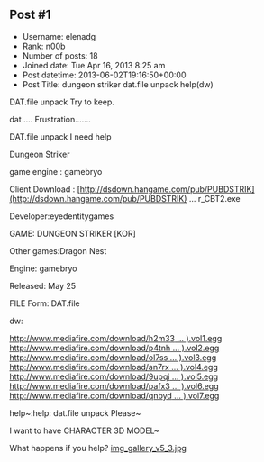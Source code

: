 ## Post #1
- Username: elenadg
- Rank: n00b
- Number of posts: 18
- Joined date: Tue Apr 16, 2013 8:25 am
- Post datetime: 2013-06-02T19:16:50+00:00
- Post Title: dungeon striker dat.file  unpack help(dw)

DAT.file unpack Try to keep.

dat .... Frustration.......


DAT.file unpack I need help


Dungeon Striker

game engine : gamebryo

Client Download : [http://dsdown.hangame.com/pub/PUBDSTRIK](http://dsdown.hangame.com/pub/PUBDSTRIK) ... r_CBT2.exe

Developer:eyedentitygames

GAME: DUNGEON STRIKER  [KOR]

Other games:Dragon Nest

Engine: gamebryo 

Released: May 25

FILE Form: DAT.file

dw: 

[http://www.mediafire.com/download/h2m33 ... ).vol1.egg](http://www.mediafire.com/download/h2m331kqw9vk81s/data_%282%29.vol1.egg)
[http://www.mediafire.com/download/p4tnh ... ).vol2.egg](http://www.mediafire.com/download/p4tnhm6xwi964yj/data_%282%29.vol2.egg)
[http://www.mediafire.com/download/ol7ss ... ).vol3.egg](http://www.mediafire.com/download/ol7ssh7kqlps1gz/data_%282%29.vol3.egg)
[http://www.mediafire.com/download/an7rx ... ).vol4.egg](http://www.mediafire.com/download/an7rxz448cb6495/data_%282%29.vol4.egg)
[http://www.mediafire.com/download/9upqi ... ).vol5.egg](http://www.mediafire.com/download/9upqiicf4pzklwi/data_%282%29.vol5.egg)
[http://www.mediafire.com/download/pafx3 ... ).vol6.egg](http://www.mediafire.com/download/pafx3cxay1h8vck/data_%282%29.vol6.egg)
[http://www.mediafire.com/download/qnbyd ... ).vol7.egg](http://www.mediafire.com/download/qnbyd72q283fk7q/data_%282%29.vol7.egg)


help~:help:   dat.file unpack Please~

I want to have CHARACTER 3D MODEL~

What happens if you help?
[img_gallery_v5_3.jpg](https://xentaxbackup.github.io/file/6453_img_gallery_v5_3.jpg)
